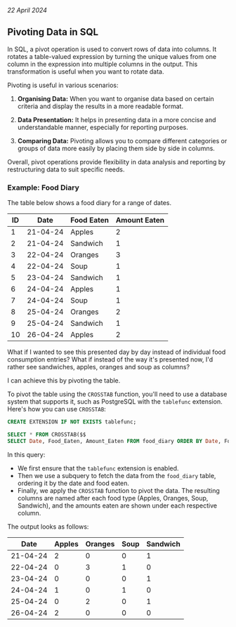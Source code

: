 *22 April 2024*

## Pivoting Data in SQL

In SQL, a pivot operation is used to convert rows of data into columns. It rotates a table-valued expression by turning the unique values from one column in the expression into multiple columns in the output. This transformation is useful when you want to rotate data.

Pivoting is useful in various scenarios:

1. **Organising Data:** When you want to organise data based on certain criteria and display the results in a more readable format.

2. **Data Presentation:** It helps in presenting data in a more concise and understandable manner, especially for reporting purposes.

3. **Comparing Data:** Pivoting allows you to compare different categories or groups of data more easily by placing them side by side in columns.


Overall, pivot operations provide flexibility in data analysis and reporting by restructuring data to suit specific needs.

### **Example: Food Diary** 

The table below shows a food diary for a range of dates.

| ID |   Date   | Food Eaten | Amount Eaten |
|----|----------|------------|--------------|
| 1  | 21-04-24 | Apples     | 2            |
| 2  | 21-04-24 | Sandwich   | 1            |
| 3  | 22-04-24 | Oranges    | 3            |
| 4  | 22-04-24 | Soup       | 1            |
| 5  | 23-04-24 | Sandwich   | 1            |
| 6  | 24-04-24 | Apples     | 1            |
| 7  | 24-04-24 | Soup       | 1            |
| 8  | 25-04-24 | Oranges    | 2            |
| 9  | 25-04-24 | Sandwich   | 1            |
| 10 | 26-04-24 | Apples     | 2            |

What if I wanted to see this presented day by day instead of individual food consumption entries? What if instead of the way it's presented now, I'd rather see sandwiches, apples, oranges and soup as columns? 

I can achieve this by pivoting the table.

To pivot the table using the `CROSSTAB` function, you'll need to use a database system that supports it, such as PostgreSQL with the `tablefunc` extension. Here's how you can use `CROSSTAB`:

```sql
CREATE EXTENSION IF NOT EXISTS tablefunc;

SELECT * FROM CROSSTAB($$
SELECT Date, Food_Eaten, Amount_Eaten FROM food_diary ORDER BY Date, Food_Eaten $$) AS ct (Date DATE, Apples INT, Oranges INT, Soup INT, Sandwich INT);
```

In this query:

- We first ensure that the `tablefunc` extension is enabled.
- Then we use a subquery to fetch the data from the `food_diary` table, ordering it by the date and food eaten.
- Finally, we apply the `CROSSTAB` function to pivot the data. The resulting columns are named after each food type (Apples, Oranges, Soup, Sandwich), and the amounts eaten are shown under each respective column.

The output looks as follows:

| Date       | Apples | Oranges | Soup | Sandwich |
|------------|--------|---------|------|----------|
| 21-04-24   | 2      | 0       | 0    | 1        |
| 22-04-24   | 0      | 3       | 1    | 0        |
| 23-04-24   | 0      | 0       | 0    | 1        |
| 24-04-24   | 1      | 0       | 1    | 0        |
| 25-04-24   | 0      | 2       | 0    | 1        |
| 26-04-24   | 2      | 0       | 0    | 0        |



